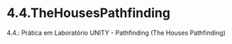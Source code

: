 # 4.4.TheHousesPathfinding
 4.4.: Prática em Laboratório UNITY - Pathfinding (The Houses Pathfinding)
